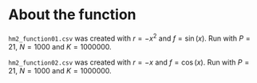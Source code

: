 # About the function

`hm2_function01.csv` was created with $r = -x^2$ and $f = \sin(x)$. Run with $P = 21$, $N = 1000$ and $K = 1000000$.

`hm2_function02.csv` was created with $r = -x$ and $f = \cos(x)$. Run with $P = 21$, $N = 1000$ and $K = 1000000$.
